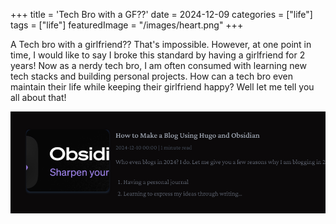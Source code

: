 +++
title = 'Tech Bro with a GF??'
date = 2024-12-09
categories = ["life"]
tags = ["life"]
featuredImage = "/images/heart.png"
+++


A Tech bro with a girlfriend?? That's impossible. However, at one point in time, I would like to say I broke this standard by having a girlfriend for 2 years! Now as a nerdy tech bro, I am often consumed with learning new tech stacks and building personal projects. How can a tech bro even maintain their life while keeping their girlfriend happy? Well let me tell you all about that!

![Image Description](/images/Pasted%20image%2020241210191025.png)